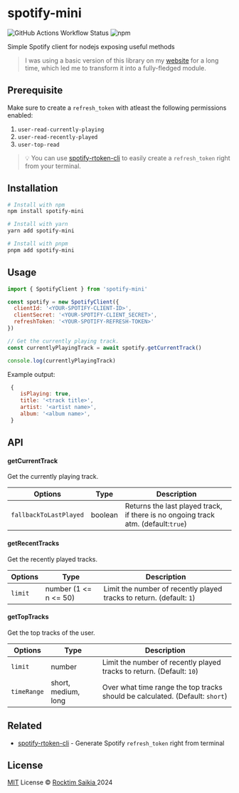 # spotify-mini

![GitHub Actions Workflow Status](https://img.shields.io/github/actions/workflow/status/rocktimsaikia/spotify-mini/main.yml)
![npm](https://img.shields.io/npm/v/spotify-mini?style=flat-square&color=success&logo=npm)

Simple Spotify client for nodejs exposing useful methods

> I was using a basic version of this library on my [website](https://www.rocktimsaikia.dev/) for a long time, which led me to transform it into a fully-fledged module.

## Prerequisite

Make sure to create a `refresh_token` with atleast the following permissions enabled:

1. `user-read-currently-playing`
2. `user-read-recently-played`
3. `user-top-read`

> :bulb: You can use [spotify-rtoken-cli](https://github.com/rocktimsaikia/spotify-rtoken-cli) to easily create a `refresh_token` right from your terminal.

## Installation

```sh
# Install with npm
npm install spotify-mini

# Install with yarn
yarn add spotify-mini

# Install with pnpm
pnpm add spotify-mini
```

## Usage

```javascript
import { SpotifyClient } from 'spotify-mini'

const spotify = new SpotifyClient({
  clientId: '<YOUR-SPOTIFY-CLIENT-ID>',
  clientSecret: '<YOUR-SPOTIFY-CLIENT_SECRET>',
  refreshToken: '<YOUR-SPOTIFY-REFRESH-TOKEN>'
})

// Get the currently playing track.
const currentlyPlayingTrack = await spotify.getCurrentTrack()

console.log(currentlyPlayingTrack)
```

Example output:

```javascript
 {
    isPlaying: true,
    title: '<track title>',
    artist: '<artist name>',
    album: '<album name>',
 }
```

## API

#### getCurrentTrack

Get the currently playing track.

| Options                | Type    | Description                                                                       |
| ---------------------- | ------- | --------------------------------------------------------------------------------- |
| `fallbackToLastPlayed` | boolean | Returns the last played track, if there is no ongoing track atm. (default:`true`) |

#### getRecentTracks

Get the recently played tracks.

| Options | Type                  | Description                                                          |
| ------- | --------------------- | -------------------------------------------------------------------- |
| `limit` | number (1 <= n <= 50) | Limit the number of recently played tracks to return. (default: `1`) |

#### getTopTracks

Get the top tracks of the user.

| Options     | Type                | Description                                                                  |
| ----------- | ------------------- | ---------------------------------------------------------------------------- |
| `limit`     | number              | Limit the number of recently played tracks to return. (Default: `10`)        |
| `timeRange` | short, medium, long | Over what time range the top tracks should be calculated. (Default: `short`) |

## Related

- [spotify-rtoken-cli](https://github.com/rocktimsaikia/spotify-rtoken-cli) - Generate Spotify `refresh_token` right from terminal

## License

[MIT](./LICENSE) License &copy; [ Rocktim Saikia ](https://github.com/rocktimsaikia) 2024
